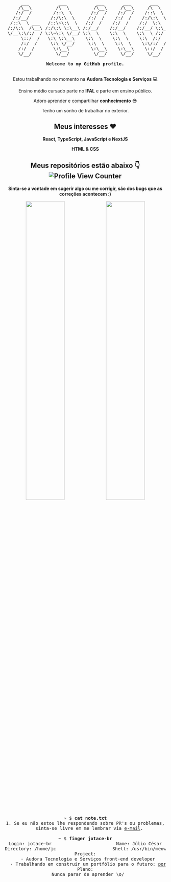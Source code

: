 <div align="center">

<pre>
      ___           ___           ___       ___       ___     
     /\__\         /\  \         /\__\     /\__\     /\  \    
    /:/  /        /::\  \       /:/  /    /:/  /    /::\  \   
   /:/__/        /:/\:\  \     /:/  /    /:/  /    /:/\:\  \  
  /::\  \ ___   /::\~\:\  \   /:/  /    /:/  /    /:/  \:\  \ 
 /:/\:\  /\__\ /:/\:\ \:\__\ /:/__/    /:/__/    /:/__/ \:\__\
 \/__\:\/:/  / \:\~\:\ \/__/ \:\  \    \:\  \    \:\  \ /:/  /
      \::/  /   \:\ \:\__\    \:\  \    \:\  \    \:\  /:/  / 
      /:/  /     \:\ \/__/     \:\  \    \:\  \    \:\/:/  /  
     /:/  /       \:\__\        \:\__\    \:\__\    \::/  /   
     \/__/         \/__/         \/__/     \/__/     \/__/    

<strong>Welcome to my GitHub profile.</strong>

</pre>

  
Estou trabalhando no momento na **Audora Tecnologia e Serviços** 💻

Ensino médio cursado parte no **IFAL** e parte em ensino público.

Adoro aprender e compartilhar **conhecimento** 😎️

Tenho um sonho de trabalhar no exterior.

## Meus interesses ❤️ 

**React, TypeScript, JavaScript e NextJS**

**HTML & CSS**

## Meus repositórios estão abaixo 👇 ![Profile View Counter](https://komarev.com/ghpvc/?username=jotace-br)

**Sinta-se a vontade em sugerir algo ou me corrigir, são dos bugs que as correções acontecem :)**

<p align="center">
  <img width="49%" src="https://github-readme-stats.vercel.app/api?username=jotace-br&show_icons=true&theme=tokyonight" />
  <img width="49%" src="https://github-readme-streak-stats.herokuapp.com/?user=jotace-br&theme=tokyonight" />
<!--   <img align="center" src="https://github-readme-stats.vercel.app/api/top-langs/?username=jotace-br&langs_count=8" /> -->
      
</p>
  
  <pre>
~ $ <strong>cat note.txt</strong>
1. Se eu não estou lhe respondendo sobre PR's ou problemas,
   sinta-se livre em me lembrar via <a href="mailto:jc10ferreira@gmail.com">e-mail</a>.

~ $ <strong>finger jotace-br</strong>
Login: jotace-br                        Name: Júlio César
Directory: /home/jc                     Shell: /usr/bin/meow
Project:
  - Audora Tecnologia e Serviços front-end developer
  - Trabalhando em construir um portfólio para o futuro: <a href="https://www.pudim.com.br">por enquanto não tem nada :/</a>!
Plano:
  Nunca parar de aprender \o/
</pre>
  
</div>


